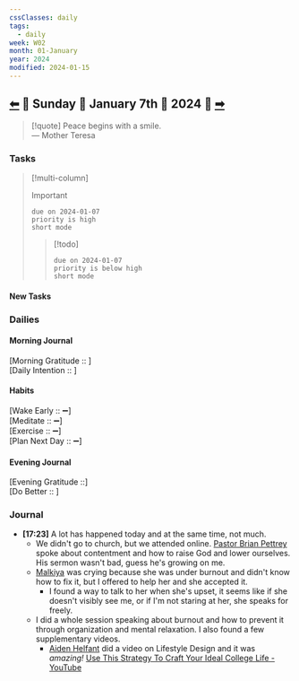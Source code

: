 ```yaml
---
cssClasses: daily
tags:
  - daily
week: W02
month: 01-January
year: 2024
modified: 2024-01-15
---
```

  
## [⬅](./2024-01-06.md) 🔹 Sunday 🔹 January 7th 🔹 2024 🔹 [➡](./2024-01-08.md)  
  
> [!quote] Peace begins with a smile.  
> — Mother Teresa  
  
### Tasks  
  
> [!multi-column]  
>   
> > [!important]  
> > ```tasks  
> > due on 2024-01-07  
> > priority is high  
> > short mode  
> > ```  
>   
> > [!todo]  
> > ```tasks  
> > due on 2024-01-07  
> > priority is below high  
> > short mode  
> > ```  
  
#### New Tasks  
  
###  Dailies  
  
#### Morning Journal  
[Morning Gratitude :: ]  
[Daily Intention :: ]  
  
#### Habits  
[Wake Early :: ➖]  
[Meditate :: ➖]  
[Exercise :: ➖]  
[Plan Next Day :: ➖]  
  
#### Evening Journal  
[Evening Gratitude ::]  
[Do Better :: ]  
  
### Journal  
  
- **[17:23]**  A lot has happened today and at the same time, not much.  
	- We didn't go to church, but we attended online. [Pastor Brian Pettrey](Pastor%20Brian%20Pettrey.md) spoke about contentment and how to raise God and lower ourselves. His sermon wasn't bad, guess he's growing on me.  
	- [Malkiya](Malkiya.md) was crying because she was under burnout and didn't know how to fix it, but I offered to help her and she accepted it.  
		- I found a way to talk to her when she's upset, it seems like if she doesn't visibly see me, or if I'm not staring at her, she speaks for freely.  
	- I did a whole session speaking about burnout and how to prevent it through organization and mental relaxation. I also found a few supplementary videos.  
		- [Aiden Helfant](Aiden%20Helfant.md) did a video on Lifestyle Design and it was *amazing!* [Use This Strategy To Craft Your Ideal College Life - YouTube](https://youtu.be/K5wxh4lISgk?si=dgcdU5-6PINFU48r)  
  
[//begin]: # "Autogenerated link references for markdown compatibility"  
[2024-01-06|⬅]: 2024-01-06 "2024-01-06"  
[2024-01-08|➡]: 2024-01-08 "2024-01-08"  
[//end]: # "Autogenerated link references"